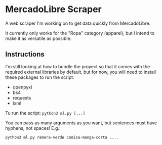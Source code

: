 # MercadoLibre Scraper
A web scraper I'm working on to get data quickly from MercadoLibre.

It currently only works for the "Ropa" category (apparel), but I intend to make it as versatile as possible.

## Instructions
I'm still looking at how to bundle the proyect so that it comes with the required external libraries by default, but for now, you will need to install these packages to run the script:
* openpyxl
* bs4
* requests
* lxml

Tu run the script:
`python3 ml.py [...]`

You can pass as many arguments as you want, but sentences must have hyphens, not spaces!
E.g.:
```
python3 ml.py remera-verde camisa-manga-corta ....
```
